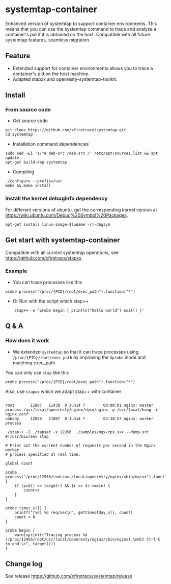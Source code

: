 # systemtap-container

Enhanced version of systemtap to support container environments. This means that you can use the systemtap command to trace and analyze a container's pid if it is obtained on the host. Compatible with all future systemtap features, seamless migration.

## Feature

* Extended support for container environments allows you to trace a container's pid on the host machine.
* Adapted stapxx and openresty-systemtap-toolkit.

## Install

### From source code

* Get source code

```shell
git clone https://github.com/xfiretrace/systemtap.git
cd systemtap
```

* Installation command dependencies

```shell
sudo sed -Ei 's/^# deb-src /deb-src /' /etc/apt/sources.list && apt update
apt-get build-dep systemtap 
```
* Compiling

```shell
./configure --prefix=/usr
make && make install
```

### Install the kernel debuginfo dependency

For different versions of ubuntu, get the corresponding kernel version at <https://wiki.ubuntu.com/Debug%20Symbol%20Packages>.

```shell
apt-get install linux-image-$(uname -r)-dbgsym
```


## Get start with systemtap-container

Compatible with all current systemtap operations, see <https://github.com/xfiretrace/stapxx>.

### Example

* You can trace processes like this

```
probe process("/proc/{PID}/root/exec_path").function("*")
```

* Or Run with the script which stap++
  
``` shell
    stap++ -e 'probe begin { println("hello world") exit() }'
```

## Q & A

### How does it work

* We extended  `systemtap` so that it can trace processes using `/proc/{PID}/root/exec_path` by improving the `Uprobe` inode and matching exec_path

You can only use `stap` like this

```
probe process("/proc/{PID}/root/exec_path").function("*")
```

Also, use `stapxx` which we adapt stap++ with container

```shell

root       11807   11438  0 Jun14 ?        00:00:01 nginx: master process /usr/local/openresty/nginx/sbin/nginx -p /usr/local/kong -c nginx.conf
nobody     12956   11807  0 Jun14 ?        03:38:57 nginx: worker process

./stap++ -I ./tapset -x 12956  ./samples/ngx-rps.sxx --dump-src
#!/usr/bin/env stap

# Print out the current number of requests per second in the Nginx worker
# process specified at real time.

global count

probe process("/proc/12956/root/usr/local/openresty/nginx/sbin/nginx").function("ngx_http_log_request")
{
    if (pid() == target() && $r == $r->main) {
        count++
    }
}

probe timer.s(1) {
    printf("[%d] %d req/sec\n", gettimeofday_s(), count)
    count = 0
}

probe begin {
    warn(sprintf("Tracing process %d (/proc/12956/root/usr/local/openresty/nginx/sbin/nginx).\nHit Ctrl-C to end.\n", target()))
}

````


## Change log

See release <https://github.com/xfiretrace/systemtap/release>
